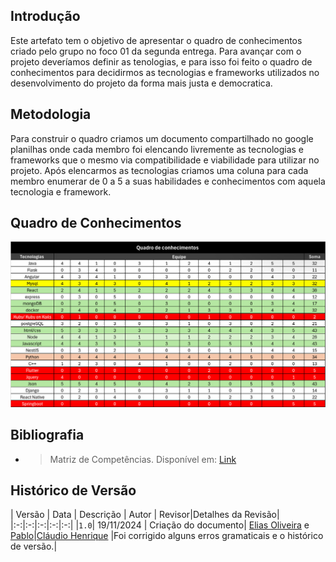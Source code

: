 ## Introdução

Este artefato tem o objetivo de apresentar o quadro de conhecimentos criado pelo grupo no foco 01 da segunda entrega. Para avançar com o projeto deveríamos definir as tenologias, e para isso foi feito o quadro de conhecimentos para decidirmos as tecnologias e frameworks utilizados no desenvolvimento do projeto da forma mais justa e democratica.

## Metodologia

Para construir o quadro criamos um documento compartilhado no google planilhas onde cada membro foi elencando livremente as tecnologias e frameworks que o mesmo via compatibilidade e viabilidade para utilizar no projeto. Após elencarmos as tecnologias criamos uma coluna para cada membro enumerar de 0 a 5 a suas habilidades e conhecimentos com aquela tecnologia e framework.

## Quadro de Conhecimentos

![Quadro_de_conhecimentos](../assets/quadro_de_conhecimentos.jpeg)


## Bibliografia

- > Matriz de Competências. Disponível em: [Link](https://medium.com/@monteiro.thiago/matriz-de-compet%C3%AAncia-61a8448dd141)

## Histórico de Versão

| Versão | Data | Descrição | Autor | Revisor|Detalhes da Revisão|
|:-:|:-:|:-:|:-:|:-:|
|`1.0`| 19/11/2024 | Criação do documento| [Elias Oliveira][EliasGH] e [Pablo][PabloGH]|[Cláudio Henrique][ClaudioGH] |Foi corrigido alguns erros gramaticais e o histórico de versão.|

[AnaGH]: https://github.com/analufernanndess
[CainaGH]: https://github.com/freitasc
[ClaudioGH]: https://github.com/claudiohsc
[EliasGH]: https://github.com/EliasOliver21
[GuilhermeGH]: https://github.com/gmeister18
[JoelGH]: https://github.com/JoelSRangel
[KathlynGH]: https://github.com/klmurussi
[PabloGH]: https://github.com/pabloheika
[PedroRH]: https://github.com/pedro-rodiguero
[PedroPGH]: https://github.com/Pedrin0030
[SamuelGH]: https://github.com/samuelalvess
[TalesGH]: https://github.com/TalesRG

